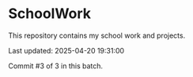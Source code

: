 # SchoolWork

This repository contains my school work and projects.

Last updated: 2025-04-20 19:31:00

Commit #3 of 3 in this batch.